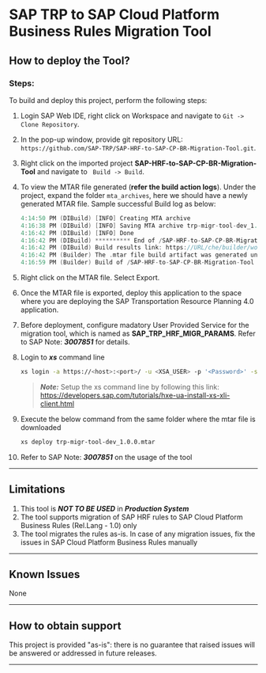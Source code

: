 # SAP TRP to SAP Cloud Platform Business Rules Migration Tool

## How to deploy the Tool?

### Steps:

To build and deploy this project, perform the following steps:

1. Login SAP Web IDE, right click on Workspace and navigate to ```Git -> Clone Repository```.

2. In the pop-up window, provide git repository URL: ```https://github.com/SAP-TRP/SAP-HRF-to-SAP-CP-BR-Migration-Tool.git```.

3. Right click on the imported project **SAP-HRF-to-SAP-CP-BR-Migration-Tool** and navigate to ``` Build -> Build```.

4. To view the MTAR file generated (**refer the build action logs**). Under the project, expand the folder `mta_archives`, here we should have a newly generated MTAR file. Sample successful Build log as below:

    ```swift
    4:14:50 PM (DIBuild) [INFO] Creating MTA archive
    4:16:38 PM (DIBuild) [INFO] Saving MTA archive trp-migr-tool-dev_1.0.0.mtar
    4:16:42 PM (DIBuild) [INFO] Done
    4:16:42 PM (DIBuild) ********** End of /SAP-HRF-to-SAP-CP-BR-Migration-Tool Build Log **********
    4:16:42 PM (DIBuild) Build results link: https://URL/che/builder/workspacel8bad924ethwsj3t/download-all/014e961e-161d-4db2-a466-53e2f73b6ad5?arch=zip
    4:16:42 PM (Builder) The .mtar file build artifact was generated under SAP-HRF-to-SAP-CP-BR-Migration-Tool/mta_archives.
    4:16:59 PM (Builder) Build of /SAP-HRF-to-SAP-CP-BR-Migration-Tool completed successfully.
    ```
    
5. Right click on the MTAR file. Select Export.

6. Once the MTAR file is exported, deploy this application to the space where you are deploying the SAP Transportation Resource Planning 4.0 application.

7. Before deployment, configure madatory User Provided Service for the migration tool, which is named as **SAP_TRP_HRF_MIGR_PARAMS**. Refer to SAP Note: ***3007851*** for details.

8. Login to ***xs*** command line

    ```sh
    xs login -a https://<host>:<port>/ -u <XSA_USER> -p '<Password>' -s <xsa_space> --skip-ssl-validation
    ```
    
    > ***Note:*** Setup the xs command line by following this link: https://developers.sap.com/tutorials/hxe-ua-install-xs-xli-client.html

9. Execute the below command from the same folder where the mtar file is downloaded
    
    ```sh
    xs deploy trp-migr-tool-dev_1.0.0.mtar
    ```
    
10. Refer to SAP Note: ***3007851*** on the usage of the tool

___

## Limitations

1. This tool is ***NOT TO BE USED***  in ***Production System***
2. The tool supports migration of SAP HRF rules to SAP Cloud Platform Business Rules (Rel.Lang - 1.0) only
3. The tool migrates the rules as-is. In case of any migration issues, fix the issues in SAP Cloud Platform Business Rules manually

___

## Known Issues
None

___

## How to obtain support
This project is provided "as-is": there is no guarantee that raised issues will be answered or addressed in future releases.

___

